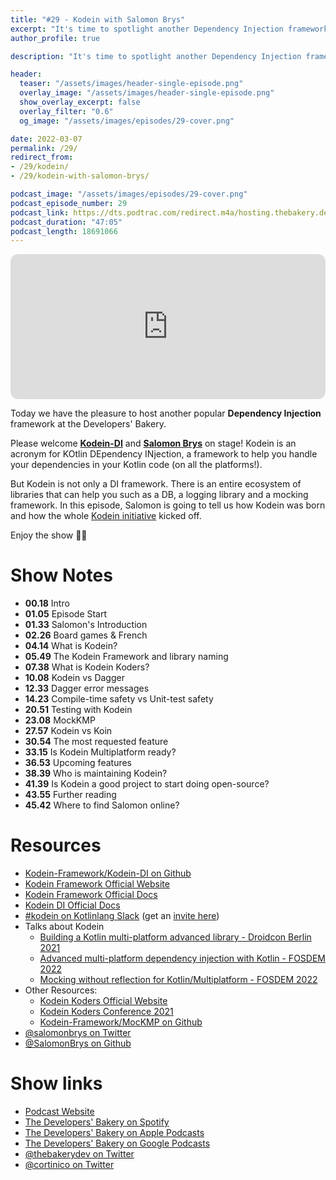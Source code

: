```yaml
---
title: "#29 - Kodein with Salomon Brys"
excerpt: "It's time to spotlight another Dependency Injection framework for Kotlin: please welcome Salomon with Kodein"
author_profile: true

description: "It's time to spotlight another Dependency Injection framework for Kotlin: please welcome Salomon with Kodein"

header:
  teaser: "/assets/images/header-single-episode.png"
  overlay_image: "/assets/images/header-single-episode.png"
  show_overlay_excerpt: false
  overlay_filter: "0.6"
  og_image: "/assets/images/episodes/29-cover.png"

date: 2022-03-07
permalink: /29/
redirect_from:
- /29/kodein/
- /29/kodein-with-salomon-brys/

podcast_image: "/assets/images/episodes/29-cover.png"
podcast_episode_number: 29
podcast_link: https://dts.podtrac.com/redirect.m4a/hosting.thebakery.dev/29-thedevelopersbakery-kodein.m4a
podcast_duration: "47:05"
podcast_length: 18691066
---
```


<iframe style="border-radius:12px" src="https://open.spotify.com/embed/episode/3R3syhDSKRBH0tnwve7Oob?utm_source=generator" width="100%" height="232" frameBorder="0" allowfullscreen="" allow="autoplay; clipboard-write; encrypted-media; fullscreen; picture-in-picture"></iframe>

Today we have the pleasure to host another popular **Dependency Injection** framework at the Developers' Bakery.

Please welcome [**Kodein-DI**](https://github.com/Kodein-Framework/Kodein-DI) and [**Salomon Brys**](https://twitter.com/salomonbrys) on stage! 
Kodein is an acronym for KOtlin DEpendency INjection, a framework to help you handle your dependencies in your Kotlin code (on all the platforms!). 

But Kodein is not only a DI framework. There is an entire ecosystem of libraries that can help you such as a DB, a logging library and a mocking framework.
In this episode, Salomon is going to tell us how Kodein was born and how the whole [Kodein initiative](https://kodein.org/) kicked off.

Enjoy the show 👨‍🍳

# Show Notes

- **00.18** Intro
- **01.05** Episode Start
- **01.33** Salomon's Introduction
- **02.26** Board games & French
- **04.14** What is Kodein?
- **05.49** The Kodein Framework and library naming
- **07.38** What is Kodein Koders?
- **10.08** Kodein vs Dagger
- **12.33** Dagger error messages
- **14.23** Compile-time safety vs Unit-test safety
- **20.51** Testing with Kodein
- **23.08** MockKMP
- **27.57** Kodein vs Koin
- **30.54** The most requested feature
- **33.15** Is Kodein Multiplatform ready?
- **36.53** Upcoming features
- **38.39** Who is maintaining Kodein?
- **41.39** Is Kodein a good project to start doing open-source?
- **43.55** Further reading
- **45.42** Where to find Salomon online?

# Resources

* <i class="fab fa-github"></i> [Kodein-Framework/Kodein-DI on Github](https://github.com/Kodein-Framework/Kodein-DI)
* <i class="fas fa-link"></i> [Kodein Framework Official Website](https://kodein.org/)
* <i class="fas fa-link"></i> [Kodein Framework Official Docs](https://docs.kodein.org/kodein-framework/index.html)
* <i class="fas fa-link"></i> [Kodein DI Official Docs](https://docs.kodein.org/kodein-di/7.10/index.html)
* <i class="fab fa-slack"></i> [#kodein on Kotlinlang Slack](https://kotlinlang.slack.com/archives/C0BLU9K96) (get an [invite here](https://surveys.jetbrains.com/s3/kotlin-slack-sign-up))
* Talks about Kodein
    * <i class="fab fa-youtube"></i> [Building a Kotlin multi-platform advanced library - Droidcon Berlin 2021](https://www.droidcon.com/2021/11/17/building-a-kotlin-multi-platform-advanced-library/)
    * <i class="fab fa-youtube"></i> [Advanced multi-platform dependency injection with Kotlin - FOSDEM 2022](https://fosdem.org/2022/schedule/event/advanced_multiplatform_dependency_injection/)
    * <i class="fab fa-youtube"></i> [Mocking without reflection for Kotlin/Multiplatform - FOSDEM 2022](https://fosdem.org/2022/schedule/event/mocking_without_reflection_for_kotlin_multiplatform/)
* Other Resources:
    * <i class="fas fa-link"></i> [Kodein Koders Official Website](https://kodein.net/)
    * <i class="fas fa-link"></i> [Kodein Koders Conference 2021](https://kotlin-koders.eu/)
    * <i class="fab fa-github"></i> [Kodein-Framework/MocKMP on Github](https://github.com/Kodein-Framework/MocKMP)
* <i class="fab fa-twitter"></i> [@salomonbrys on Twitter](https://twitter.com/salomonbrys)
* <i class="fab fa-github"></i> [@SalomonBrys on Github](https://github.com/SalomonBrys)

# Show links

* <i class="fas fa-link"></i> [Podcast Website](https://thebakery.dev)
* <i class="fab fa-spotify"></i> [The Developers' Bakery on Spotify](https://open.spotify.com/show/4jV6Yoz7D38sZJlYMzJm3k?si=AL3ske_0R_CKlEScMhYhug)
* <i class="fas fa-podcast"></i> [The Developers' Bakery on Apple Podcasts](https://podcasts.apple.com/us/podcast/the-developers-bakery/id1542849034)
* <i class="fab fa-google-play"></i> [The Developers' Bakery on Google Podcasts](https://podcasts.google.com/feed/aHR0cHM6Ly90aGViYWtlcnkuZGV2L3BvZGNhc3QueG1s)
* <i class="fab fa-twitter"></i> [@thebakerydev on Twitter](https://twitter.com/thebakerydev)
* <i class="fab fa-twitter"></i> [@cortinico on Twitter](https://twitter.com/cortinico)